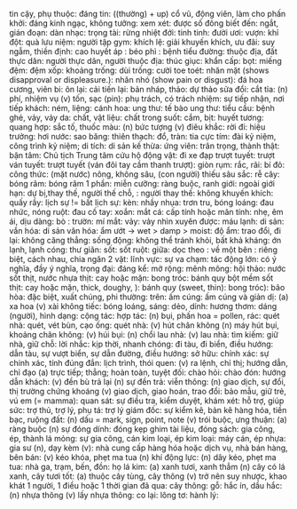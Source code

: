tin cậy, phụ thuộc: 
đáng tin: 
((thường) + up) cổ vũ, động viên, làm cho phấn khởi: 
đáng kinh ngạc, không tưởng: 
xem xét: 
được số đông biết đến: 
ngắt, gián đoạn: 
dàn nhạc: 
trọng tài: 
rừng nhiệt đới: 
tinh tinh: 
đười ươi: 
vượn: 
khỉ đột: 
quà lưu niệm: 
người tập gym: 
khích lệ: 
giải khuyến khích, ưu đãi: 
suy ngẫm, thiền định: 
cao huyết áp : 
béo phì : 
bệnh tiểu đường: 
thuộc địa, đất thực dân: 
người thực dân, người thuộc địa: 
thúc giục: 
khẩn cấp: 
bọt: 
miếng đệm: 
đệm xốp: 
khoảng trống: 
dùi trống: 
cười toe toét: 
nhăn mặt (shows disapproval or displeasure.): 
nhăn nhó (show pain or disgust): 
đá hoa cương, viên bi: 
ôn lại: 
cải tiến lại: 
bản nháp, thảo: 
dự thảo sửa đổi: 
cắt tỉa: 
(n) phí, nhiệm vụ (v) tốn, sạc (pin): 
phụ trách, có trách nhiệm: 
sự tiếp nhận, nơi tiếp khách: 
ném, liệng: 
cánh hoa: 
ung thư: 
tế bào ung thư: 
tiểu cầu: 
bệnh ghẻ, vảy, vảy da: 
chất, vật liệu: 
chất trong suốt: 
cắm, bịt: 
huyết tương: 
quang hợp: 
sắc tố, thuốc màu: 
(n) bức tượng (v) điêu khắc: 
rời đi: 
hiệu trưởng: 
hơi nước: 
sao băng: 
thiên thạch: 
đổ, tràn: 
tia cực tím: 
đài kỷ niệm, công trình kỷ niệm; di tích: 
di sản kế thừa: 
ứng viên: 
trân trọng, thành thật: 
bận tâm: 
Chủ tịch Trung tâm cứu hộ động vật: 
đi xe đạp trượt tuyết: 
trượt ván tuyết: 
trượt tuyết (ván đôi tay cầm thanh trượt): 
giòn rụm: 
rắc, rãi: 
bí đỏ: 
công thức: 
(mặt nước) nông, không sâu, (con người) thiếu sâu sắc: 
rễ cây: 
bóng râm: 
bóng râm 1 phần: 
miễn cưỡng: 
ràng buộc, ranh giới: 
ngoài giới hạn: 
dự bị,thay thế, người thế chỗ, : 
người thay thế: 
không khuyến khích: 
quấy rầy: 
 lịch sự != bất lịch sự: 
kèn: 
nhầy nhụa: 
trơn tru, bóng loáng: 
đau nhức, nóng ruột: 
đau cố tay: 
xoắn: 
mắt cá: 
cấp tính hoặc mãn tính: 
nhẹ, êm ái, dịu dàng: 
bò : 
trườn: 
mí mắt: 
vảy: 
vảy nhìn xuyên được: 
máu lạnh: 
di sản: 
vắn hóa: 
di sản văn hóa: 
ẩm ướt -> wet > damp > moist: 
độ ẩm: 
trao đổi, đi lại: 
không căng thẳng: 
sống động: 
không thể tránh khỏi, bất khả kháng: 
ớn lạnh, lạnh cóng: 
thư giãn: 
sốt: 
sốt ruột: 
giữa: 
dọc theo : 
về một bên : 
riêng biệt, cách nhau, chia ngăn 2 vật: 
lĩnh vực: 
sự va chạm: 
tác động lớn: 
có ý nghĩa, đầy ý nghĩa, trọng đại: 
đáng kể: 
mở rộng: 
mênh mông: 
hội thảo: 
nước sốt thịt, nước nhựa thịt: 
cay hoặc mặn: 
bong tróc: 
bánh quy bột mềm sốt thịt: 
cay hoặc mặn, thick, doughy, ): 
bánh quy (sweet, thin): 
bong tróc): 
bão hòa: 
đặc biệt, xuất chúng, phi thường: 
trên: 
ấm cúng: 
ấm cúng và giản dị: 
(a) xa hoa (v) xài không tiếc: 
bóng loáng, sáng: 
dẻo, dính: 
hương thơm: 
dáng (người), hình dạng: 
cộng tác: 
hợp tác: 
(n) bụi, phấn hoa = pollen, rác: 
quét nhà: 
quét, vét bùn, cạo ống: 
quét nhà: 
(v) hút chân không (n) máy hút bụi, khoảng chân không: 
(v) húi bụi: 
(n) chổi lau nhà: 
(v) lau nhà: 
tìm kiếm: 
giữ nhà, giữ chỗ: 
lời nhắc: 
kịp thời, nhanh chóng: 
đi tàu, đi biển, điều hướng: 
dẫn tàu, sự vượt biển, sự dẫn đường, điều hướng: 
sở hữu: 
chính xác: 
sự chính xác, tính đúng đắn: 
lịch trình, thói quen: 
(v) ra lệnh, chỉ thị; hướng dẫn, chỉ đạo (a) trực tiếp; thẳng; hoàn toàn, tuyệt đối: 
chào hỏi: 
chào đón: 
hướng dẫn khách: 
(v) đền bù trả lại (n) sự đền trả: 
viễn thông: 
(n) giao dịch, sự đổi, thị trường chứng khoáng (v) giao dịch, giao hoán, trao đổi: 
bảo mẫu, giữ trẻ, vú em (= mamma): 
quan sát: 
sự điều tra, kiểm duyệt, khám xét: 
hỗ trợ, giúp sức: 
trợ thủ, trợ lý, phụ tá: 
trợ lý giám đốc: 
sự kiểm kê, bản kê hàng hóa, tiền bạc, ruộng đất: 
(n) dấu = mark, sign, point, note (v) trói buộc, ưng thuận: 
(a) ràng buộc (n) sự đóng dính: 
đóng kẹp ghim tài liệu, đóng sách: 
gia công, ép, thành lá mỏng: 
sự gia công, cán kim loại, ép kim loại: 
máy cán, ép nhựa: 
gia sư (n), dạy kèm (v): 
nhà cung cấp hàng hóa hoặc dịch vụ, nhà bán hàng, bên bán: 
(v) kéo khóa, phẹt ma tua (n) khí động lực: 
(n) dây kéo, phẹt ma tua: 
nhà ga, trạm, bến, đồn: 
họ lá kim: 
(a) xanh tươi, xanh thẳm (n) cây có lá xanh, cây tươi tốt: 
(a) thuộc cây tùng, cây thông (v) trở nên suy nhược, khao khát 1 người, 1 điều hoặc 1 thời gian đã qua: 
cây thông: 
gỗ: 
hắc ín, dầu hắc: 
(n) nhựa thông (v) lấy nhựa thông: 
co lại: 
lông tơ: 
hành lý: 